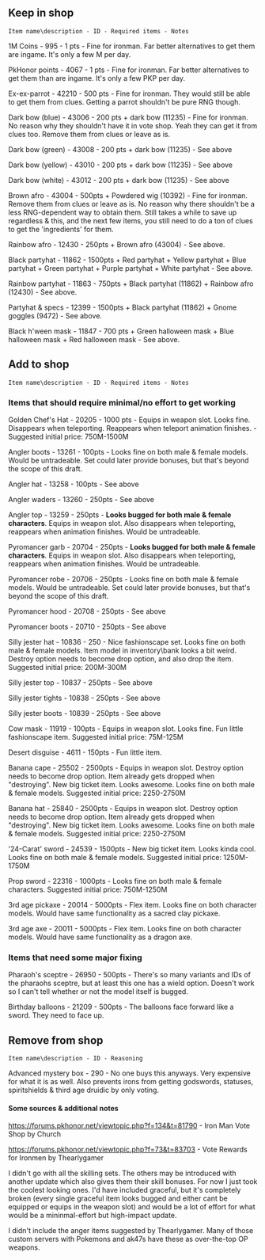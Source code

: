 ## **Keep in shop**

`Item name\description - ID - Required items - Notes`

1M Coins - 995 - 1 pts - Fine for ironman. Far better alternatives to get them are ingame. It's only a few M per day.

PkHonor points - 4067 - 1 pts - Fine for ironman. Far better alternatives to get them than are ingame. It's only a few PKP per day.

Ex-ex-parrot - 42210 - 500 pts - Fine for ironman. They would still be able to get them from clues. Getting a parrot shouldn't be pure RNG though.

Dark bow (blue) - 43006 - 200 pts + dark bow (11235) - Fine for ironman. No reason why they shouldn't have it in vote shop. Yeah they can get it from clues too. Remove them from clues or leave as is.

Dark bow (green) - 43008 - 200 pts + dark bow (11235) - See above

Dark bow (yellow) - 43010 - 200 pts + dark bow (11235) - See above

Dark bow (white) - 43012 - 200 pts + dark bow (11235) - See above

Brown afro - 43004 - 500pts + Powdered wig (10392) - Fine for ironman. Remove them from clues or leave as is. No reason why there shouldn't be a less RNG-dependent way to obtain them. Still takes a while to save up regardless & this, and the next few items, you still need to do a ton of clues to get the 'ingredients' for them.

Rainbow afro - 12430 - 250pts + Brown afro (43004) - See above.

Black partyhat - 11862 - 1500pts + Red partyhat + Yellow partyhat + Blue partyhat + Green partyhat + Purple partyhat + White partyhat -  See above.

Rainbow partyhat - 11863 - 750pts + Black partyhat (11862) + Rainbow afro (12430) - See above.

Partyhat & specs - 12399 - 1500pts + Black partyhat (11862) + Gnome goggles (9472) - See above.

Black h'ween mask - 11847 - 700 pts + Green halloween mask + Blue halloween mask + Red halloween mask - See above.


## **Add to shop** 

`Item name\description - ID - Required items - Notes`

### Items that should require minimal/no effort to get working

Golden Chef's Hat - 20205 - 1000 pts - Equips in weapon slot. Looks fine. Disappears when teleporting. Reappears when teleport animation finishes. - Suggested initial price: 750M-1500M


Angler boots - 13261 - 100pts - Looks fine on both male & female models. Would be untradeable. Set could later provide bonuses, but that's beyond the scope of this draft.

Angler hat - 13258 - 100pts - See above

Angler waders - 13260 - 250pts - See above

Angler top - 13259 - 250pts - **Looks bugged for both male & female characters**. Equips in weapon slot. Also disappears when teleporting, reappears when animation finishes. Would be untradeable.

Pyromancer garb - 20704 - 250pts - **Looks bugged for both male & female characters**. Equips in weapon slot. Also disappears when teleporting, reappears when animation finishes. Would be untradeable.

Pyromancer robe - 20706 - 250pts - Looks fine on both male & female models. Would be untradeable. Set could later provide bonuses, but that's beyond the scope of this draft.

Pyromancer hood - 20708 - 250pts - See above

Pyromancer boots - 20710 - 250pts - See above


Silly jester hat - 10836 - 250 - Nice fashionscape set. Looks fine on both male & female models. Item model in inventory\bank looks a bit weird. Destroy option needs to become drop option, and also drop the item. Suggested initial price: 200M-300M

Silly jester top - 10837 - 250pts - See above

Silly jester tights - 10838 - 250pts - See above

Silly jester boots - 10839 - 250pts - See above



Cow mask - 11919 - 100pts - Equips in weapon slot. Looks fine. Fun little fashionscape item. Suggested initial price: 75M-125M

Desert disguise - 4611 - 150pts - Fun little item.

Banana cape - 25502 - 2500pts - Equips in weapon slot. Destroy option needs to become drop option. Item already gets dropped when "destroying". New big ticket item. Looks awesome. Looks fine on both male & female models. Suggested initial price: 2250-2750M

Banana hat - 25840 - 2500pts - Equips in weapon slot. Destroy option needs to become drop option.  Item already gets dropped when "destroying". New big ticket item. Looks awesome. Looks fine on both male & female models. Suggested initial price: 2250-2750M

'24-Carat' sword - 24539 - 1500pts - New big ticket item. Looks kinda cool. Looks fine on both male & female models. Suggested initial price: 1250M-1750M

Prop sword - 22316 - 1000pts - Looks fine on both male & female characters. Suggested initial price: 750M-1250M

3rd age pickaxe - 20014 - 5000pts - Flex item. Looks fine on both character models. Would have same functionality as a sacred clay pickaxe.

3rd age axe - 20011 - 5000pts - Flex item. Looks fine on both character models. Would have same functionality as a dragon axe.

### Items that need some major fixing

Pharaoh's sceptre - 26950 - 500pts - There's so many variants and IDs of the pharaohs sceptre, but at least this one has a wield option. Doesn't work so I can't tell whether or not the model itself is bugged.

Birthday balloons - 21209 - 500pts - The balloons face forward like a sword. They need to face up. 

## **Remove from shop**

`Item name\description - ID - Reasoning`

Advanced mystery box - 290 - No one buys this anyways. Very expensive for what it is as well. Also prevents irons from getting godswords, statuses, spiritshields & third age druidic by only voting.



#### Some sources & additional notes
https://forums.pkhonor.net/viewtopic.php?f=134&t=81790 - Iron Man Vote Shop by Church

https://forums.pkhonor.net/viewtopic.php?f=73&t=83703 - Vote Rewards for Ironmen by Thearlygamer

I didn't go with all the skilling sets. The others may be introduced with another update which also gives them their skill bonuses. For now I just took the coolest looking ones. I'd have included graceful, but it's completely broken (every single graceful item looks bugged and either cant be equipped or equips in the weapon slot) and would be a lot of effort for what would be a mininmal-effort but high-impact update.

I didn't include the anger items suggested by Thearlygamer. Many of those custom servers with Pokemons and ak47s have these as over-the-top OP weapons. 
